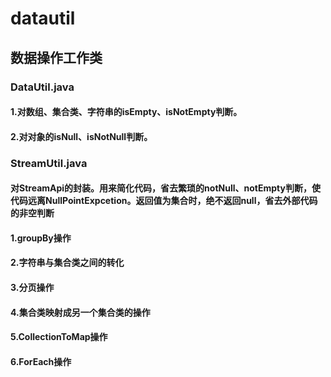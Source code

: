 # datautil
## 数据操作工作类
### DataUtil.java
#### 1.对数组、集合类、字符串的isEmpty、isNotEmpty判断。
#### 2.对对象的isNull、isNotNull判断。

### StreamUtil.java
#### 对StreamApi的封装。用来简化代码，省去繁琐的notNull、notEmpty判断，使代码远离NullPointExpcetion。返回值为集合时，绝不返回null，省去外部代码的非空判断
#### 1.groupBy操作
#### 2.字符串与集合类之间的转化
#### 3.分页操作
#### 4.集合类映射成另一个集合类的操作
#### 5.CollectionToMap操作
#### 6.ForEach操作

